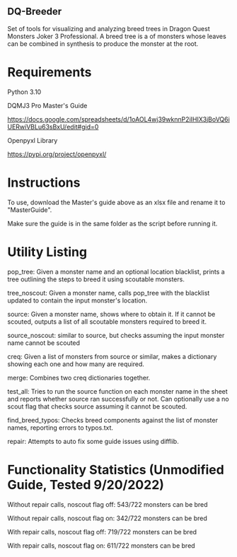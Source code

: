## DQ-Breeder
Set of tools for visualizing and analyzing breed trees in Dragon Quest Monsters Joker 3 Professional.
A breed tree is a of monsters whose leaves can be combined in synthesis to produce the monster at the root. 

# Requirements

Python 3.10

DQMJ3 Pro Master's Guide

https://docs.google.com/spreadsheets/d/1oAOL4wj39wknnP2iIHIX3jBoVQ6iUERwiVBLu63sBxU/edit#gid=0

Openpyxl Library

https://pypi.org/project/openpyxl/

# Instructions

To use, download the Master's guide above as an xlsx file and rename it to "MasterGuide".

Make sure the guide is in the same folder as the script before running it.

# Utility Listing

pop_tree: Given a monster name and an optional location blacklist, prints a tree outlining the steps to breed it using scoutable monsters.

tree_noscout: Given a monster name, calls pop_tree with the blacklist updated to contain the input monster's location.

source: Given a monster name, shows where to obtain it. If it cannot be scouted, outputs a list of all scoutable monsters required to breed it.

source_noscout: similar to source, but checks assuming the input monster name cannot be scouted

creq: Given a list of monsters from source or similar, makes a dictionary showing each one and how many are required.

merge: Combines two creq dictionaries together.

test_all: Tries to run the source function on each monster name in the sheet and reports whether source ran successfully or not. Can optionally use a no scout flag that checks source assuming it cannot be scouted.

find_breed_typos: Checks breed components against the list of monster names, reporting errors to typos.txt.

repair: Attempts to auto fix some guide issues using difflib.

# Functionality Statistics (Unmodified Guide, Tested 9/20/2022)

Without repair calls, noscout flag off: 543/722 monsters can be bred

Without repair calls, noscout flag on: 342/722 monsters can be bred

With repair calls, noscout flag off: 719/722 monsters can be bred

With repair calls, noscout flag on: 611/722 monsters can be bred
